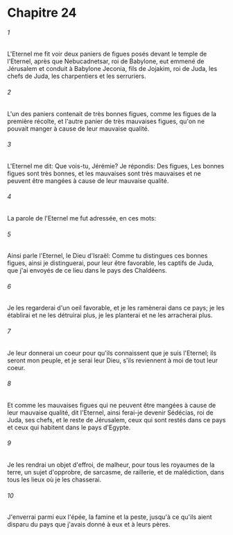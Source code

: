 # Chapitre 24

###### 1
L'Eternel me fit voir deux paniers de figues posés devant le temple de l'Eternel, après que Nebucadnetsar, roi de Babylone, eut emmené de Jérusalem et conduit à Babylone Jeconia, fils de Jojakim, roi de Juda, les chefs de Juda, les charpentiers et les serruriers.
###### 2
L'un des paniers contenait de très bonnes figues, comme les figues de la première récolte, et l'autre panier de très mauvaises figues, qu'on ne pouvait manger à cause de leur mauvaise qualité.
###### 3
L'Eternel me dit: Que vois-tu, Jérémie? Je répondis: Des figues, Les bonnes figues sont très bonnes, et les mauvaises sont très mauvaises et ne peuvent être mangées à cause de leur mauvaise qualité.
###### 4
La parole de l'Eternel me fut adressée, en ces mots:
###### 5
Ainsi parle l'Eternel, le Dieu d'Israël: Comme tu distingues ces bonnes figues, ainsi je distinguerai, pour leur être favorable, les captifs de Juda, que j'ai envoyés de ce lieu dans le pays des Chaldéens.
###### 6
Je les regarderai d'un oeil favorable, et je les ramènerai dans ce pays; je les établirai et ne les détruirai plus, je les planterai et ne les arracherai plus.
###### 7
Je leur donnerai un coeur pour qu'ils connaissent que je suis l'Eternel; ils seront mon peuple, et je serai leur Dieu, s'ils reviennent à moi de tout leur coeur.
###### 8
Et comme les mauvaises figues qui ne peuvent être mangées à cause de leur mauvaise qualité, dit l'Eternel, ainsi ferai-je devenir Sédécias, roi de Juda, ses chefs, et le reste de Jérusalem, ceux qui sont restés dans ce pays et ceux qui habitent dans le pays d'Egypte.
###### 9
Je les rendrai un objet d'effroi, de malheur, pour tous les royaumes de la terre, un sujet d'opprobre, de sarcasme, de raillerie, et de malédiction, dans tous les lieux où je les chasserai.
###### 10
J'enverrai parmi eux l'épée, la famine et la peste, jusqu'à ce qu'ils aient disparu du pays que j'avais donné à eux et à leurs pères.
